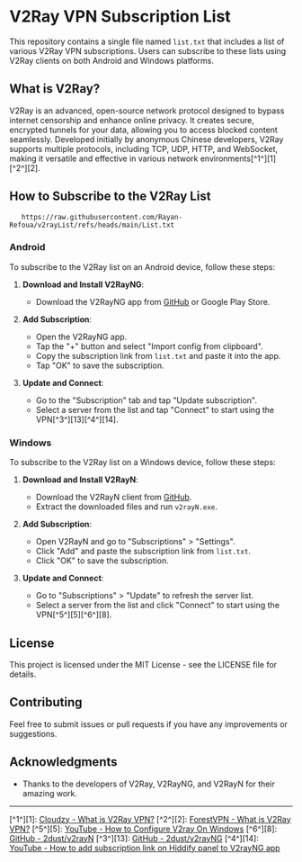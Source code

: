 # V2Ray VPN Subscription List

This repository contains a single file named `list.txt` that includes a list of various V2Ray VPN subscriptions. Users can subscribe to these lists using V2Ray clients on both Android and Windows platforms.

## What is V2Ray?

V2Ray is an advanced, open-source network protocol designed to bypass internet censorship and enhance online privacy. It creates secure, encrypted tunnels for your data, allowing you to access blocked content seamlessly. Developed initially by anonymous Chinese developers, V2Ray supports multiple protocols, including TCP, UDP, HTTP, and WebSocket, making it versatile and effective in various network environments[^1^][1][^2^][2].

## How to Subscribe to the V2Ray List
```
   https://raw.githubusercontent.com/Rayan-Refoua/v2rayList/refs/heads/main/List.txt
```
### Android

To subscribe to the V2Ray list on an Android device, follow these steps:

1. **Download and Install V2RayNG**:
   - Download the V2RayNG app from [GitHub](https://github.com/2dust/v2rayNG) or Google Play Store.
   
2. **Add Subscription**:
   - Open the V2RayNG app.
   - Tap the "+" button and select "Import config from clipboard".
   - Copy the subscription link from `list.txt` and paste it into the app.
   - Tap "OK" to save the subscription.
   
3. **Update and Connect**:
   - Go to the "Subscription" tab and tap "Update subscription".
   - Select a server from the list and tap "Connect" to start using the VPN[^3^][13][^4^][14].

### Windows

To subscribe to the V2Ray list on a Windows device, follow these steps:

1. **Download and Install V2RayN**:
   - Download the V2RayN client from [GitHub](https://github.com/2dust/v2rayN/releases).
   - Extract the downloaded files and run `v2rayN.exe`.

2. **Add Subscription**:
   - Open V2RayN and go to "Subscriptions" > "Settings".
   - Click "Add" and paste the subscription link from `list.txt`.
   - Click "OK" to save the subscription.

3. **Update and Connect**:
   - Go to "Subscriptions" > "Update" to refresh the server list.
   - Select a server from the list and click "Connect" to start using the VPN[^5^][5][^6^][8].

## License

This project is licensed under the MIT License - see the LICENSE file for details.

## Contributing

Feel free to submit issues or pull requests if you have any improvements or suggestions.

## Acknowledgments

- Thanks to the developers of V2Ray, V2RayNG, and V2RayN for their amazing work.

---

[^1^][1]: [Cloudzy - What is V2Ray VPN?](https://cloudzy.com/blog/what-is-v2ray-vpn/)
[^2^][2]: [ForestVPN - What is V2Ray VPN?](https://forestvpn.com/blog/technology/vpn-services/what-is-v2ray-vpn/)
[^5^][5]: [YouTube - How to Configure V2ray On Windows](https://www.youtube.com/watch?v=A33EOvSozLQ)
[^6^][8]: [GitHub - 2dust/v2rayN](https://github.com/2dust/v2rayN)
[^3^][13]: [GitHub - 2dust/v2rayNG](https://github.com/2dust/v2rayNG)
[^4^][14]: [YouTube - How to add subscription link on Hiddify panel to V2rayNG app](https://www.youtube.com/watch?v=5AQgbCwHujk)
